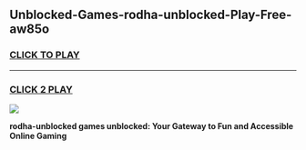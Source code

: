 
## Unblocked-Games-rodha-unblocked-Play-Free-aw85o
<h3>
<a href="https://premium76.site?title=rodha-unblocked&ref=19M">CLICK TO PLAY</a></h3>
<hr>

<h3>
<a href="https://premium76.site?title=rodha-unblocked&ref=19M">CLICK 2 PLAY</a>
  
</h3>

<a href="https://premium76.site?title=rodha-unblocked&ref=19M"><img src="https://clearcache.store/games.png"></a>


**rodha-unblocked games unblocked: Your Gateway to Fun and Accessible Online Gaming**
